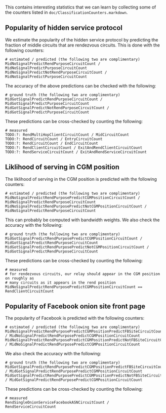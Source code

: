 This contains interesting statistics that we can learn by collecting some of the counters listed in `doc/ClassificationCounters.markdown`.

## Popularity of hidden service protocol

We estimate the popularity of the hidden service protocol by predicting the fraction of middle circuits that are rendezvous circuits. This is done with the following counters:

```
# estimated / predicted (the following two are complimentary)
MidNoSignalPredictRendPurposeCircuitCount / MidNoSignalPredictPurposeCircuitCount
MidNoSignalPredictNotRendPurposeCircuitCount / MidNoSignalPredictPurposeCircuitCount
```

The accuracy of the above predictions can be checked with the following:

```
# ground truth (the following two are complimentary)
MidGotSignalPredictRendPurposeCircuitCount / MidGotSignalPredictPurposeCircuitCount
MidGotSignalPredictNotRendPurposeCircuitCount / MidGotSignalPredictPurposeCircuitCount
```

These predictions can be cross-checked by counting the following:

```
# measured
TODO:?: RendMultiHopClientCircuitCount / MidCircuitCount
TODO:?: RendCircuitCount / EntryCircuitCount
TODO:?: RendCircuitCount / EndCircuitCount
TODO:?: RendClientCircuitCount / ExitAndRendClientCircuitCount
TODO:?: RendServiceCircuitCount / ExitAndRendServiceCircuitCount
```

## Liklihood of serving in CGM position

The liklihood of serving in the CGM position is predicted with the following counters:

```
# estimated / predicted (the following two are complimentary)
MidNoSignalPredictRendPurposePredictCGMPositionCircuitCount / MidNoSignalPredictRendPurposeCircuitCount
MidNoSignalPredictRendPurposePredictNotCGMPositionCircuitCount / MidNoSignalPredictRendPurposeCircuitCount
```

This can probably be computed with bandwidth weights. We also check the accuracy with the following:

```
# ground truth (the following two are complimentary)
MidGotSignalPredictRendPurposePredictCGMPositionCircuitCount / MidGotSignalPredictRendPurposeCircuitCount
MidGotSignalPredictRendPurposePredictNotCGMPositionCircuitCount / MidGotSignalPredictRendPurposeCircuitCount
```

These predictions can be cross-checked by counting the following:

```
# measured
# for rendezvous circuits, our relay should appear in the CGM position on roughly as
# many circuits as it appears in the rend position
MidNoSignalPredictRendPurposePredictCGMPositionCircuitCount == RendClientCircuitCount
```

## Popularity of Facebook onion site front page

The popularity of Facebook is predicted with the following counters:

```
# estimated / predicted (the following two are complimentary)
MidNoSignalPredictRendPurposePredictCGMPositionPredictFBSiteCircuitCount / MidNoSignalPredictRendPurposePredictCGMPositionCircuitCount
MidNoSignalPredictRendPurposePredictCGMPositionPredictNotFBSiteCircuitCount / MidNoSignalPredictRendPurposePredictCGMPositionCircuitCount
```

We also check the accuracy with the following:

```
# ground truth (the following two are complimentary)
MidGotSignalPredictRendPurposePredictCGMPositionPredictFBSiteCircuitCount / MidGotSignalPredictRendPurposePredictCGMPositionCircuitCount
MidGotSignalPredictRendPurposePredictCGMPositionPredictNotFBSiteCircuitCount / MidGotSignalPredictRendPurposePredictCGMPositionCircuitCount
```

These predictions can be cross-checked by counting the following:

```
# measured
RendSingleOnionServiceFacebookASNCircuitCount / RendServiceCircuitCount
```
